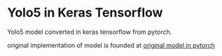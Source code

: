 # Yolo5 in Keras Tensorflow
Yolo5 model converted in keras tensorflow from pytorch.

original implementation of model is founded at [original model in pytorch](https://github.com/ultralytics/yolov5/blob/master/models/common.py)
